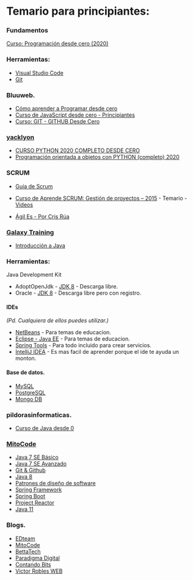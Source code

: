# Temario para principiantes:

### Fundamentos
[Curso: Programación desde cero (2020)](https://www.youtube.com/playlist?list=PLv6CkzbbGAlV_dDdKrPQjmZUX4PkPqwlO)

### Herramientas:
* [Visual Studio Code](https://code.visualstudio.com/)
* [Git](https://git-scm.com/)

### Bluuweb.

* [Cómo aprender a Programar desde cero](https://www.youtube.com/playlist?list=PLPl81lqbj-4KAyrmUlEE9dPWN2oLhC5Wy)
* [Curso de JavaScript desde cero - Principiantes](https://www.youtube.com/playlist?list=PLPl81lqbj-4J_AQ3YYnzusbt7FpeL2oea)
* [Curso: GIT - GITHUB Desde Cero](https://www.youtube.com/playlist?list=PLPl81lqbj-4I8i-x2b5_MG58tZfgKmJls)

### [yacklyon](https://www.youtube.com/channel/UCRWjpn9LNoQqhJ59AT_yxPw)

* [CURSO PYTHON 2020 COMPLETO DESDE CERO](https://www.youtube.com/playlist?list=PLg9145ptuAijHNZMTDhghSdTWK3BvH8pk)
* [Programación orientada a objetos con PYTHON (completo) 2020](https://www.youtube.com/playlist?list=PLg9145ptuAigw5pV_DRznXdOsX19dorDs)

### SCRUM
* [Guía de Scrum](https://www.scrumguides.org/docs/scrumguide/v2017/2017-Scrum-Guide-Spanish-European.pdf)

* [Curso de Aprende SCRUM: Gestión de proyectos – 2015](https://www.librosvirtual.com/60335/curso-de-aprende-scrum-gestion-de-proyectos-2015) - Temario - [Videos](https://mega.nz/folder/A0c3VKhD#as4yHhD2e7JcJZBbwnvEQw)

* [Ágil Es - Por Cris Rúa](https://www.youtube.com/c/%C3%81gilEsPorCrisR%C3%BAa)

### [Galaxy Training](https://galaxy.edu.pe/portal/)

* [Introducción a Java](https://www.youtube.com/watch?v=MjRh3bIRR38)

### Herramientas:

Java Development Kit
* AdoptOpenJdk - [JDK 8](https://adoptopenjdk.net/?variant=openjdk8&jvmVariant=hotspot) - Descarga libre.
* Oracle - [JDK 8](https://www.oracle.com/java/technologies/javase/javase-jdk8-downloads.html) - Descarga libre pero con registro.
#### IDEs 
*(Pd. Cualquiera de ellos puedes utilizar.)*
* [NetBeans](https://netbeans.org/downloads/old/8.2/) - Para temas de educacion.
* [Eclipse - Java EE](https://www.eclipse.org/downloads/packages/) - Para temas de educacion.
* [Spring Tools](https://spring.io/tools) - Para todo incluido para crear servicios.
* [IntelliJ IDEA](https://www.jetbrains.com/es-es/idea/) - Es mas facil de aprender porque el ide te ayuda un monton.

#### Base de datos.
* [MySQL](https://dev.mysql.com/downloads/workbench/)
* [PostgreSQL](https://www.postgresql.org/)
* [Mongo DB](https://www.mongodb.com/try/download/community)

### pildorasinformaticas.

* [Curso de Java desde 0](https://www.youtube.com/playlist?list=PLU8oAlHdN5BktAXdEVCLUYzvDyqRQJ2lk)

### [MitoCode](https://mitocode.com/)


* [Java 7 SE Básico](https://www.youtube.com/playlist?list=PLvimn1Ins-42o8Ms1G2SuRloD01nnXn31)
* [Java 7 SE Avanzado](https://www.youtube.com/playlist?list=PLvimn1Ins-43qPXR3gBcxwe7tydxZtsON)
* [Git & Github](https://www.youtube.com/playlist?list=PLvimn1Ins-43-1sXQmGZPWLjNjPyGNi0R)
* [Java 8](https://www.youtube.com/playlist?list=PLvimn1Ins-419yVe5iPfiXrg4mZJl5kLS)
* [Patrones de diseño de software](https://www.youtube.com/playlist?list=PLvimn1Ins-41Uiugt1WbpyFo1XT1WOquL)
* [Spring Framework](https://www.youtube.com/playlist?list=PLvimn1Ins-40CImsffjCkv_TrKzYiB1gb)
* [Spring Boot](https://www.youtube.com/playlist?list=PLvimn1Ins-40wR4PC-YtTQ5TKt3vRrVwl)
* [Project Reactor](https://www.youtube.com/playlist?list=PLvimn1Ins-41pwh18gh_ZkxPOkrEEhXz6)
* [Java 11](https://www.youtube.com/playlist?list=PLvimn1Ins-41uwtb28Jj0Aw4gKV6FGsyH)

### Blogs.

* [EDteam](https://www.youtube.com/c/EDteam)
* [MitoCode](https://www.youtube.com/user/MitoCode)
* [BettaTech](https://www.youtube.com/c/BettaTech)
* [Paradigma Digital](https://www.youtube.com/c/ParadigmaDigital)
* [Contando Bits](https://www.youtube.com/c/ContandoBits)
* [Victor Robles WEB](https://www.youtube.com/c/VictorRoblesWEB)
